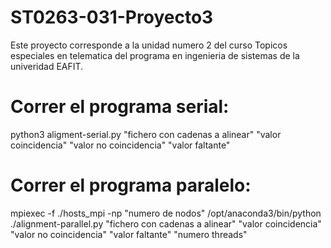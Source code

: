 # ST0263-031-Proyecto3
Este proyecto corresponde a la unidad numero 2 del curso Topicos especiales en telematica del programa en ingenieria de sistemas de la univeridad EAFIT.

# Correr el programa serial:
python3 aligment-serial.py "fichero con cadenas a alinear" "valor coincidencia" "valor no coincidencia" "valor faltante"

# Correr el programa paralelo:
mpiexec -f ./hosts_mpi -np "numero de nodos" /opt/anaconda3/bin/python ./alignment-parallel.py "fichero con cadenas a alinear" "valor coincidencia" "valor no coincidencia" "valor faltante" "numero threads"

